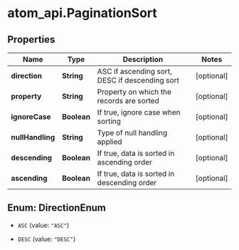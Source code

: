 # atom_api.PaginationSort

## Properties
Name | Type | Description | Notes
------------ | ------------- | ------------- | -------------
**direction** | **String** | ASC if ascending sort, DESC if descending sort | [optional] 
**property** | **String** | Property on which the records are sorted | [optional] 
**ignoreCase** | **Boolean** | If true, ignore case when sorting | [optional] 
**nullHandling** | **String** | Type of null handling applied | [optional] 
**descending** | **Boolean** | If true, data is sorted in ascending order | [optional] 
**ascending** | **Boolean** | If true, data is sorted in descending order | [optional] 


<a name="DirectionEnum"></a>
## Enum: DirectionEnum


* `ASC` (value: `"ASC"`)

* `DESC` (value: `"DESC"`)




